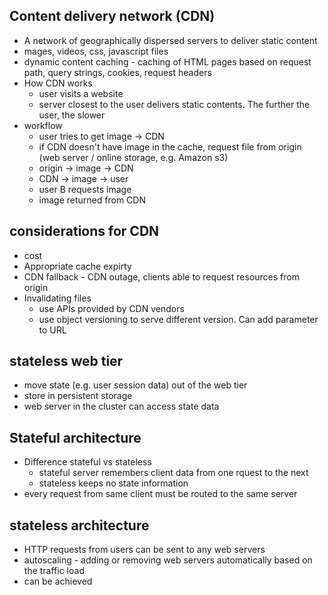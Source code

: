 ## Content delivery network (CDN)

- A network of geographically dispersed servers to deliver static content
- mages, videos, css, javascript files
- dynamic content caching - caching of HTML pages based on request path, query strings, cookies, request headers
- How CDN works
	- user visits a website 
	- server closest to the user delivers static contents. The further the user, the slower
- workflow
	- user tries to get image -> CDN
	- if CDN doesn't have image in the cache, request file from origin (web server / online storage, e.g. Amazon s3)
	- origin -> image -> CDN
	- CDN -> image -> user
	- user B requests image
	- image returned from CDN

## considerations for CDN
- cost
- Appropriate cache expirty
- CDN fallback - CDN outage, clients able to request resources from origin
- Invalidating files
	- use APIs provided by CDN vendors
	- use object versioning to serve different version. Can add parameter to URL

## stateless web tier
- move state (e.g. user session data) out of the web tier
- store in persistent storage
- web server in the cluster can access state data

## Stateful architecture
- Difference stateful vs stateless
  - stateful server remembers client data from one rquest to the next
  - stateless keeps no state information
- every request from same client must be routed to the same server

## stateless architecture
- HTTP requests from users can be sent to any web servers
- autoscaling - adding or removing web servers automatically based on the traffic load
- can be achieved